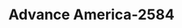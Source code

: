 ---
f_zip-code: 82001
f_state-code: WY
title: Advance America-2584
f_phone: 307-632-0389
f_city-only: Cheyenne
f_address: 3709 East Lincolnway Cheyenne
f_location-unique-id: '2584'
slug: advance-america-2584
updated-on: '2024-05-30T13:46:58.046Z'
created-on: '2024-05-30T13:36:59.803Z'
published-on: '2024-05-30T13:54:32.469Z'
f_city-state: cms/city/cheyenne-wy.md
f_company: cms/company/advance-america.md
f_state: cms/state/wyoming.md
layout: '[payday-loan].html'
tags: payday-loan
---